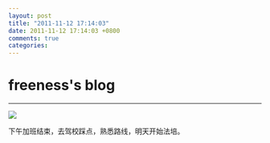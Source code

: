 ```yaml
---
layout: post
title: "2011-11-12 17:14:03"
date: 2011-11-12 17:14:03 +0800
comments: true
categories: 
---
```


# freeness's blog

----------

![](http://okqmqrbgo.bkt.clouddn.com/201111121714031.jpg)

>
下午加班结束，去驾校踩点，熟悉路线，明天开始法培。